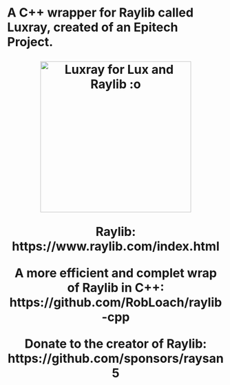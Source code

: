 <h1 align="center>Luxray</h1>
<p align="center">
  A C++ wrapper for Raylib called Luxray, created of an Epitech Project.
</p>

<p align="center">
  <img src="https://i.pinimg.com/originals/6d/db/41/6ddb4145a7a1bc3ff3cd5c6bf7ee9097.jpg" width="350" title="Luxray for Lux and Raylib :o">
</p>

<p align="center">
  Raylib: https://www.raylib.com/index.html
</p>

<p align="center">
  A more efficient and complet wrap of Raylib in C++: https://github.com/RobLoach/raylib-cpp
</p>

<p align="center">
  Donate to the creator of Raylib: https://github.com/sponsors/raysan5
</p>
